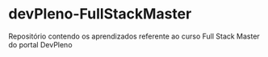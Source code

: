 # devPleno-FullStackMaster
Repositório contendo os aprendizados referente ao curso Full Stack Master do portal DevPleno

